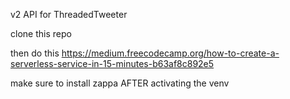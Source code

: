 v2 API for ThreadedTweeter

clone this repo

then do this
https://medium.freecodecamp.org/how-to-create-a-serverless-service-in-15-minutes-b63af8c892e5

make sure to install zappa AFTER activating the venv
